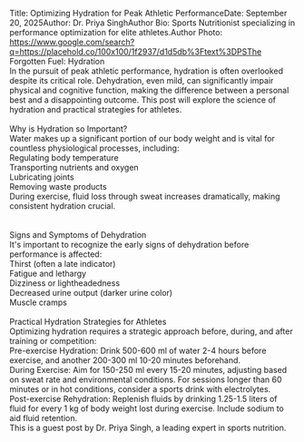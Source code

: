 Title: Optimizing Hydration for Peak Athletic PerformanceDate: September 20, 2025Author: Dr. Priya SinghAuthor Bio: Sports Nutritionist specializing in performance optimization for elite athletes.Author Photo: https://www.google.com/search?q=https://placehold.co/100x100/1f2937/d1d5db%3Ftext%3DPSThe Forgotten Fuel: Hydration<br>In the pursuit of peak athletic performance, hydration is often overlooked despite its critical role. Dehydration, even mild, can significantly impair physical and cognitive function, making the difference between a personal best and a disappointing outcome. This post will explore the science of hydration and practical strategies for athletes.<br><br>Why is Hydration so Important?<br>Water makes up a significant portion of our body weight and is vital for countless physiological processes, including:<br>Regulating body temperature<br>Transporting nutrients and oxygen<br>Lubricating joints<br>Removing waste products<br>During exercise, fluid loss through sweat increases dramatically, making consistent hydration crucial.<br><br><br>Signs and Symptoms of Dehydration<br>It's important to recognize the early signs of dehydration before performance is affected:<br>Thirst (often a late indicator)<br>Fatigue and lethargy<br>Dizziness or lightheadedness<br>Decreased urine output (darker urine color)<br>Muscle cramps<br><br>Practical Hydration Strategies for Athletes<br>Optimizing hydration requires a strategic approach before, during, and after training or competition:<br>Pre-exercise Hydration: Drink 500-600 ml of water 2-4 hours before exercise, and another 200-300 ml 10-20 minutes beforehand.<br>During Exercise: Aim for 150-250 ml every 15-20 minutes, adjusting based on sweat rate and environmental conditions. For sessions longer than 60 minutes or in hot conditions, consider a sports drink with electrolytes.<br>Post-exercise Rehydration: Replenish fluids by drinking 1.25-1.5 liters of fluid for every 1 kg of body weight lost during exercise. Include sodium to aid fluid retention.<br>This is a guest post by Dr. Priya Singh, a leading expert in sports nutrition.
